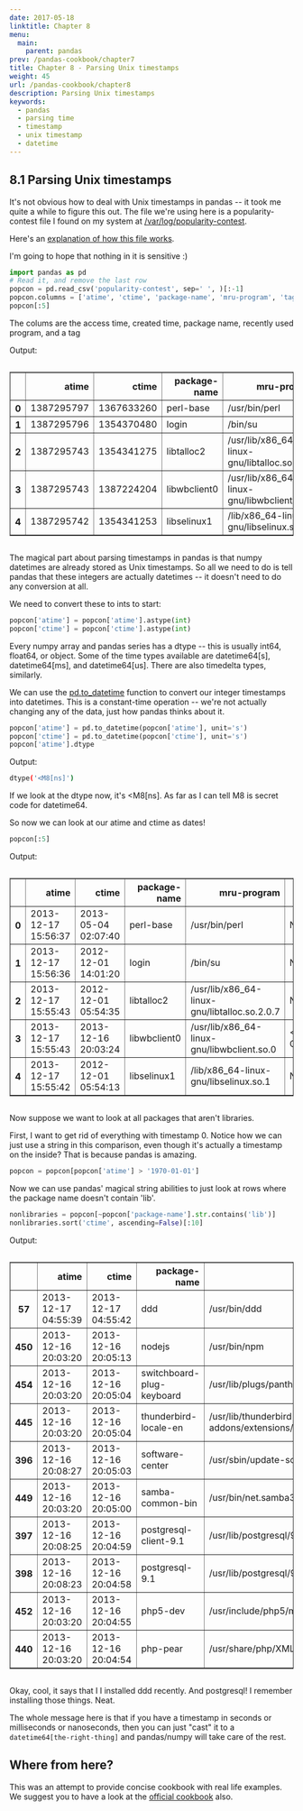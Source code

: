 ```yaml
---
date: 2017-05-18
linktitle: Chapter 8
menu:
  main:
    parent: pandas
prev: /pandas-cookbook/chapter7
title: Chapter 8 - Parsing Unix timestamps
weight: 45
url: /pandas-cookbook/chapter8
description: Parsing Unix timestamps
keywords:
  - pandas
  - parsing time
  - timestamp
  - unix timestamp
  - datetime
---
```


## 8.1 Parsing Unix timestamps

It's not obvious how to deal with Unix timestamps in pandas -- it took me quite a while to figure this out. The file we're using here is a popularity-contest file I found on my system at [/var/log/popularity-contest](/popularity-contest).

Here's an [explanation of how this file works](http://popcon.ubuntu.com/README).

I'm going to hope that nothing in it is sensitive :)

```python
import pandas as pd
# Read it, and remove the last row
popcon = pd.read_csv('popularity-contest', sep=' ', )[:-1]
popcon.columns = ['atime', 'ctime', 'package-name', 'mru-program', 'tag']
popcon[:5]
```

The colums are the access time, created time, package name, recently used program, and a tag

Output:

<div class="output_html rendered_html output_subarea output_execute_result">
<div style="max-height:1000px;max-width:1500px;overflow:auto;">
<table border="1" class="dataframe">
  <thead>
    <tr style="text-align: right;">
      <th></th>
      <th>atime</th>
      <th>ctime</th>
      <th>package-name</th>
      <th>mru-program</th>
      <th>tag</th>
    </tr>
  </thead>
  <tbody>
    <tr>
      <th>0</th>
      <td> 1387295797</td>
      <td> 1367633260</td>
      <td>    perl-base</td>
      <td>                                /usr/bin/perl</td>
      <td>            NaN</td>
    </tr>
    <tr>
      <th>1</th>
      <td> 1387295796</td>
      <td> 1354370480</td>
      <td>        login</td>
      <td>                                      /bin/su</td>
      <td>            NaN</td>
    </tr>
    <tr>
      <th>2</th>
      <td> 1387295743</td>
      <td> 1354341275</td>
      <td>   libtalloc2</td>
      <td> /usr/lib/x86_64-linux-gnu/libtalloc.so.2.0.7</td>
      <td>            NaN</td>
    </tr>
    <tr>
      <th>3</th>
      <td> 1387295743</td>
      <td> 1387224204</td>
      <td> libwbclient0</td>
      <td>   /usr/lib/x86_64-linux-gnu/libwbclient.so.0</td>
      <td> &lt;RECENT-CTIME&gt;</td>
    </tr>
    <tr>
      <th>4</th>
      <td> 1387295742</td>
      <td> 1354341253</td>
      <td>  libselinux1</td>
      <td>        /lib/x86_64-linux-gnu/libselinux.so.1</td>
      <td>            NaN</td>
    </tr>
  </tbody>
</table>
</div>
</div>

The magical part about parsing timestamps in pandas is that numpy datetimes are already stored as Unix timestamps. So all we need to do is tell pandas that these integers are actually datetimes -- it doesn't need to do any conversion at all.

We need to convert these to ints to start:

```python
popcon['atime'] = popcon['atime'].astype(int)
popcon['ctime'] = popcon['ctime'].astype(int)
```

Every numpy array and pandas series has a dtype -- this is usually int64, float64, or object. Some of the time types available are datetime64[s], datetime64[ms], and datetime64[us]. There are also timedelta types, similarly.

We can use the [pd.to_datetime](http://pandas.pydata.org/pandas-docs/version/0.20/generated/pandas.to_datetime.html) function to convert our integer timestamps into datetimes. This is a constant-time operation -- we're not actually changing any of the data, just how pandas thinks about it.

```python
popcon['atime'] = pd.to_datetime(popcon['atime'], unit='s')
popcon['ctime'] = pd.to_datetime(popcon['ctime'], unit='s')
popcon['atime'].dtype
```

Output:

```bash
dtype('<M8[ns]')
```

If we look at the dtype now, it's <M8[ns]. As far as I can tell M8 is secret code for datetime64.

So now we can look at our atime and ctime as dates!

```python
popcon[:5]
```

Output:

<div class="output_html rendered_html output_subarea output_execute_result">
<div style="max-height:1000px;max-width:1500px;overflow:auto;">
<table border="1" class="dataframe">
  <thead>
    <tr style="text-align: right;">
      <th></th>
      <th>atime</th>
      <th>ctime</th>
      <th>package-name</th>
      <th>mru-program</th>
      <th>tag</th>
    </tr>
  </thead>
  <tbody>
    <tr>
      <th>0</th>
      <td>2013-12-17 15:56:37</td>
      <td>2013-05-04 02:07:40</td>
      <td>    perl-base</td>
      <td>                                /usr/bin/perl</td>
      <td>            NaN</td>
    </tr>
    <tr>
      <th>1</th>
      <td>2013-12-17 15:56:36</td>
      <td>2012-12-01 14:01:20</td>
      <td>        login</td>
      <td>                                      /bin/su</td>
      <td>            NaN</td>
    </tr>
    <tr>
      <th>2</th>
      <td>2013-12-17 15:55:43</td>
      <td>2012-12-01 05:54:35</td>
      <td>   libtalloc2</td>
      <td> /usr/lib/x86_64-linux-gnu/libtalloc.so.2.0.7</td>
      <td>            NaN</td>
    </tr>
    <tr>
      <th>3</th>
      <td>2013-12-17 15:55:43</td>
      <td>2013-12-16 20:03:24</td>
      <td> libwbclient0</td>
      <td>   /usr/lib/x86_64-linux-gnu/libwbclient.so.0</td>
      <td> &lt;RECENT-CTIME&gt;</td>
    </tr>
    <tr>
      <th>4</th>
      <td>2013-12-17 15:55:42</td>
      <td>2012-12-01 05:54:13</td>
      <td>  libselinux1</td>
      <td>        /lib/x86_64-linux-gnu/libselinux.so.1</td>
      <td>            NaN</td>
    </tr>
  </tbody>
</table>
</div>
</div>

Now suppose we want to look at all packages that aren't libraries.

First, I want to get rid of everything with timestamp 0. Notice how we can just use a string in this comparison, even though it's actually a timestamp on the inside? That is because pandas is amazing.

```python
popcon = popcon[popcon['atime'] > '1970-01-01']
```

Now we can use pandas' magical string abilities to just look at rows where the package name doesn't contain 'lib'.

```python
nonlibraries = popcon[~popcon['package-name'].str.contains('lib')]
nonlibraries.sort('ctime', ascending=False)[:10]
```

Output:

<div class="output_html rendered_html output_subarea output_execute_result">
<div style="max-height:1000px;max-width:1500px;overflow:auto;">
<table border="1" class="dataframe">
  <thead>
    <tr style="text-align: right;">
      <th></th>
      <th>atime</th>
      <th>ctime</th>
      <th>package-name</th>
      <th>mru-program</th>
      <th>tag</th>
    </tr>
  </thead>
  <tbody>
    <tr>
      <th>57 </th>
      <td>2013-12-17 04:55:39</td>
      <td>2013-12-17 04:55:42</td>
      <td>                       ddd</td>
      <td>                                      /usr/bin/ddd</td>
      <td> &lt;RECENT-CTIME&gt;</td>
    </tr>
    <tr>
      <th>450</th>
      <td>2013-12-16 20:03:20</td>
      <td>2013-12-16 20:05:13</td>
      <td>                    nodejs</td>
      <td>                                      /usr/bin/npm</td>
      <td> &lt;RECENT-CTIME&gt;</td>
    </tr>
    <tr>
      <th>454</th>
      <td>2013-12-16 20:03:20</td>
      <td>2013-12-16 20:05:04</td>
      <td> switchboard-plug-keyboard</td>
      <td>      /usr/lib/plugs/pantheon/keyboard/options.txt</td>
      <td> &lt;RECENT-CTIME&gt;</td>
    </tr>
    <tr>
      <th>445</th>
      <td>2013-12-16 20:03:20</td>
      <td>2013-12-16 20:05:04</td>
      <td>     thunderbird-locale-en</td>
      <td> /usr/lib/thunderbird-addons/extensions/langpac...</td>
      <td> &lt;RECENT-CTIME&gt;</td>
    </tr>
    <tr>
      <th>396</th>
      <td>2013-12-16 20:08:27</td>
      <td>2013-12-16 20:05:03</td>
      <td>           software-center</td>
      <td>                  /usr/sbin/update-software-center</td>
      <td> &lt;RECENT-CTIME&gt;</td>
    </tr>
    <tr>
      <th>449</th>
      <td>2013-12-16 20:03:20</td>
      <td>2013-12-16 20:05:00</td>
      <td>          samba-common-bin</td>
      <td>                               /usr/bin/net.samba3</td>
      <td> &lt;RECENT-CTIME&gt;</td>
    </tr>
    <tr>
      <th>397</th>
      <td>2013-12-16 20:08:25</td>
      <td>2013-12-16 20:04:59</td>
      <td>     postgresql-client-9.1</td>
      <td>                  /usr/lib/postgresql/9.1/bin/psql</td>
      <td> &lt;RECENT-CTIME&gt;</td>
    </tr>
    <tr>
      <th>398</th>
      <td>2013-12-16 20:08:23</td>
      <td>2013-12-16 20:04:58</td>
      <td>            postgresql-9.1</td>
      <td>            /usr/lib/postgresql/9.1/bin/postmaster</td>
      <td> &lt;RECENT-CTIME&gt;</td>
    </tr>
    <tr>
      <th>452</th>
      <td>2013-12-16 20:03:20</td>
      <td>2013-12-16 20:04:55</td>
      <td>                  php5-dev</td>
      <td>                 /usr/include/php5/main/snprintf.h</td>
      <td> &lt;RECENT-CTIME&gt;</td>
    </tr>
    <tr>
      <th>440</th>
      <td>2013-12-16 20:03:20</td>
      <td>2013-12-16 20:04:54</td>
      <td>                  php-pear</td>
      <td>                       /usr/share/php/XML/Util.php</td>
      <td> &lt;RECENT-CTIME&gt;</td>
    </tr>
  </tbody>
</table>
</div>
</div>

Okay, cool, it says that I I installed ddd recently. And postgresql! I remember installing those things. Neat.

The whole message here is that if you have a timestamp in seconds or milliseconds or nanoseconds, then you can just "cast" it to a `datetime64[the-right-thing]` and pandas/numpy will take care of the rest.

## Where from here?

This was an attempt to provide concise cookbook with real life examples. We suggest you to have a look at the [official cookbook](http://pandas.pydata.org/pandas-docs/stable/cookbook.html) also.
